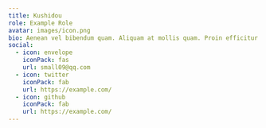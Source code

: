 ```yaml
---
title: Kushidou
role: Example Role
avatar: images/icon.png
bio: Aenean vel bibendum quam. Aliquam at mollis quam. Proin efficitur.
social:
  - icon: envelope
    iconPack: fas
    url: small09@qq.com
  - icon: twitter
    iconPack: fab
    url: https://example.com/
  - icon: github
    iconPack: fab
    url: https://example.com/
---
```


